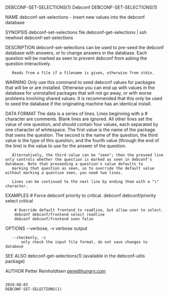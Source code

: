 DEBCONF-SET-SELECTIONS(1)                                                                          Debconf                                                                          DEBCONF-SET-SELECTIONS(1)

NAME
       debconf-set-selections - insert new values into the debconf database

SYNOPSIS
        debconf-set-selections file
        debconf-get-selections | ssh newhost debconf-set-selections

DESCRIPTION
       debconf-set-selections can be used to pre-seed the debconf database with answers, or to change answers in the database. Each question will be marked as seen to prevent debconf from asking the
       question interactively.

       Reads from a file if a filename is given, otherwise from stdin.

WARNING
       Only use this command to seed debconf values for packages that will be or are installed. Otherwise you can end up with values in the database for uninstalled packages that will not go away, or with
       worse problems involving shared values. It is recommended that this only be used to seed the database if the originating machine has an identical install.

DATA FORMAT
       The data is a series of lines. Lines beginning with a # character are comments. Blank lines are ignored. All other lines set the value of one question, and should contain four values, each separated
       by one character of whitespace. The first value is the name of the package that owns the question. The second is the name of the question, the third value is the type of this question, and the
       fourth value (through the end of the line) is the value to use for the answer of the question.

       Alternatively, the third value can be "seen"; then the preseed line only controls whether the question is marked as seen in debconf's database. Note that preseeding a question's value defaults to
       marking that question as seen, so to override the default value without marking a question seen, you need two lines.

       Lines can be continued to the next line by ending them with a "\" character.

EXAMPLES
        # Force debconf priority to critical.
        debconf debconf/priority select critical

        # Override default frontend to readline, but allow user to select.
        debconf debconf/frontend select readline
        debconf debconf/frontend seen false

OPTIONS
       --verbose, -v
           verbose output

       --checkonly, -c
           only check the input file format, do not save changes to database

SEE ALSO
       debconf-get-selections(1) (available in the debconf-utils package)

AUTHOR
       Petter Reinholdtsen <pere@hungry.com>

                                                                                                  2019-08-03                                                                        DEBCONF-SET-SELECTIONS(1)
